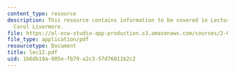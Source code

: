 ```yaml
---
content_type: resource
description: This resource contains information to be covered in Lecture 12 by Prof.
  Carol Livermore.
file: https://ol-ocw-studio-app-production.s3.amazonaws.com/courses/2-001-mechanics-materials-i-fall-2006/1b6db19a905efb79a2c357d76011b2c2_lec12.pdf
file_type: application/pdf
resourcetype: Document
title: lec12.pdf
uid: 1b6db19a-905e-fb79-a2c3-57d76011b2c2
---
```


